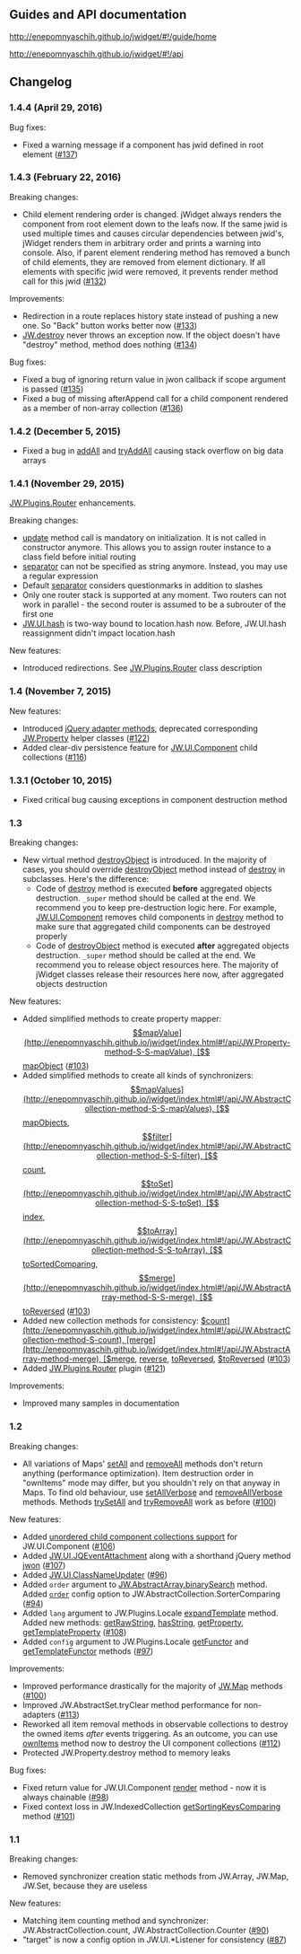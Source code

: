 ﻿## Guides and API documentation

http://enepomnyaschih.github.io/jwidget/#!/guide/home

http://enepomnyaschih.github.io/jwidget/#!/api

## Changelog

### 1.4.4 (April 29, 2016)

Bug fixes:

- Fixed a warning message if a component has jwid defined in root element ([#137](https://github.com/enepomnyaschih/jwidget/issues/137))

### 1.4.3 (February 22, 2016)

Breaking changes:

- Child element rendering order is changed. jWidget always renders the component from root element down to the leafs now. If the same jwid is used multiple times and causes circular dependencies between jwid's, jWidget renders them in arbitrary order and prints a warning into console. Also, if parent element rendering method has removed a bunch of child elements, they are removed from element dictionary. If all elements with specific jwid were removed, it prevents render method call for this jwid ([#132](https://github.com/enepomnyaschih/jwidget/issues/132))

Improvements:

- Redirection in a route replaces history state instead of pushing a new one. So "Back" button works better now ([#133](https://github.com/enepomnyaschih/jwidget/issues/133))
- [JW.destroy](http://enepomnyaschih.github.io/jwidget/index.html#!/api/JW-static-method-destroy) never throws an exception now. If the object doesn't have "destroy" method, method does nothing ([#134](https://github.com/enepomnyaschih/jwidget/issues/134))

Bug fixes:

- Fixed a bug of ignoring return value in jwon callback if scope argument is passed ([#135](https://github.com/enepomnyaschih/jwidget/issues/135))
- Fixed a bug of missing afterAppend call for a child component rendered as a member of non-array collection ([#136](https://github.com/enepomnyaschih/jwidget/issues/136))

### 1.4.2 (December 5, 2015)

- Fixed a bug in [addAll](http://enepomnyaschih.github.io/jwidget/index.html#!/api/JW.AbstractArray-method-addAll) and [tryAddAll](http://enepomnyaschih.github.io/jwidget/index.html#!/api/JW.AbstractArray-method-tryAddAll) causing stack overflow on big data arrays

### 1.4.1 (November 29, 2015)

[JW.Plugins.Router](http://enepomnyaschih.github.io/jwidget/index.html#!/api/JW.Plugins.Router) enhancements.

Breaking changes:

- [update](http://enepomnyaschih.github.io/jwidget/index.html#!/api/JW.Plugins.Router-method-update) method call is mandatory on initialization. It is not called in constructor anymore. This allows you to assign router instance to a class field before initial routing
- [separator](http://enepomnyaschih.github.io/jwidget/index.html#!/api/JW.Plugins.Router-cfg-separator) can not be specified as string anymore. Instead, you may use a regular expression
- Default [separator](http://enepomnyaschih.github.io/jwidget/index.html#!/api/JW.Plugins.Router-cfg-separator) considers questionmarks in addition to slashes
- Only one router stack is supported at any moment. Two routers can not work in parallel - the second router is assumed to be a subrouter of the first one
- [JW.UI.hash](http://enepomnyaschih.github.io/jwidget/index.html#!/api/JW.UI-static-property-hash) is two-way bound to location.hash now. Before, JW.UI.hash reassignment didn't impact location.hash

New features:

- Introduced redirections. See [JW.Plugins.Router](http://enepomnyaschih.github.io/jwidget/index.html#!/api/JW.Plugins.Router) class description

### 1.4 (November 7, 2015)

New features:

- Introduced [jQuery adapter methods](http://enepomnyaschih.github.io/jwidget/index.html#!/api/jQuery), deprecated corresponding [JW.Property](http://enepomnyaschih.github.io/jwidget/index.html#!/api/JW.Property) helper classes ([#122](https://github.com/enepomnyaschih/jwidget/issues/122))
- Added clear-div persistence feature for [JW.UI.Component](http://enepomnyaschih.github.io/jwidget/index.html#!/api/JW.UI.Component) child collections ([#116](https://github.com/enepomnyaschih/jwidget/issues/116))

### 1.3.1 (October 10, 2015)

- Fixed critical bug causing exceptions in component destruction method

### 1.3

Breaking changes:

- New virtual method [destroyObject](http://enepomnyaschih.github.io/jwidget/index.html#!/api/JW.Class-method-destroyObject) is introduced. In the majority of cases, you should override [destroyObject](http://enepomnyaschih.github.io/jwidget/index.html#!/api/JW.Class-method-destroyObject) method instead of [destroy](http://enepomnyaschih.github.io/jwidget/index.html#!/api/JW.Class-method-destroy) in subclasses. Here's the difference:
  - Code of [destroy](http://enepomnyaschih.github.io/jwidget/index.html#!/api/JW.Class-method-destroy) method is executed **before** aggregated objects destruction. `_super` method should be called at the end. We recommend you to keep pre-destruction logic here. For example, [JW.UI.Component](http://enepomnyaschih.github.io/jwidget/index.html#!/api/JW.UI.Component) removes child components in [destroy](http://enepomnyaschih.github.io/jwidget/index.html#!/api/JW.Class-method-destroy) method to make sure that aggregated child components can be destroyed properly
  - Code of [destroyObject](http://enepomnyaschih.github.io/jwidget/index.html#!/api/JW.Class-method-destroyObject) method is executed **after** aggregated objects destruction. `_super` method should be called at the end. We recommend you to release object resources here. The majority of jWidget classes release their resources here now, after aggregated objects destruction

New features:

- Added simplified methods to create property mapper: [$$mapValue](http://enepomnyaschih.github.io/jwidget/index.html#!/api/JW.Property-method-S-S-mapValue), [$$mapObject](http://enepomnyaschih.github.io/jwidget/index.html#!/api/JW.Property-method-S-S-mapObject) ([#103](https://github.com/enepomnyaschih/jwidget/issues/103))
- Added simplified methods to create all kinds of synchronizers: [$$mapValues](http://enepomnyaschih.github.io/jwidget/index.html#!/api/JW.AbstractCollection-method-S-S-mapValues), [$$mapObjects](http://enepomnyaschih.github.io/jwidget/index.html#!/api/JW.AbstractCollection-method-S-S-mapObjects), [$$filter](http://enepomnyaschih.github.io/jwidget/index.html#!/api/JW.AbstractCollection-method-S-S-filter), [$$count](http://enepomnyaschih.github.io/jwidget/index.html#!/api/JW.AbstractCollection-method-S-S-count), [$$toSet](http://enepomnyaschih.github.io/jwidget/index.html#!/api/JW.AbstractCollection-method-S-S-toSet), [$$index](http://enepomnyaschih.github.io/jwidget/index.html#!/api/JW.AbstractCollection-method-S-S-index), [$$toArray](http://enepomnyaschih.github.io/jwidget/index.html#!/api/JW.AbstractCollection-method-S-S-toArray), [$$toSortedComparing](http://enepomnyaschih.github.io/jwidget/index.html#!/api/JW.AbstractCollection-method-S-S-toSortedComparing), [$$merge](http://enepomnyaschih.github.io/jwidget/index.html#!/api/JW.AbstractArray-method-S-S-merge), [$$toReversed](http://enepomnyaschih.github.io/jwidget/index.html#!/api/JW.AbstractArray-method-S-S-toReversed) ([#103](https://github.com/enepomnyaschih/jwidget/issues/103))
- Added new collection methods for consistency: [$count](http://enepomnyaschih.github.io/jwidget/index.html#!/api/JW.AbstractCollection-method-S-count), [merge](http://enepomnyaschih.github.io/jwidget/index.html#!/api/JW.AbstractArray-method-merge), [$merge](http://enepomnyaschih.github.io/jwidget/index.html#!/api/JW.AbstractArray-method-S-merge), [reverse](http://enepomnyaschih.github.io/jwidget/index.html#!/api/JW.AbstractArray-method-reverse), [toReversed](http://enepomnyaschih.github.io/jwidget/index.html#!/api/JW.AbstractArray-method-toReversed), [$toReversed](http://enepomnyaschih.github.io/jwidget/index.html#!/api/JW.AbstractArray-method-S-toReversed) ([#103](https://github.com/enepomnyaschih/jwidget/issues/103))
- Added [JW.Plugins.Router](http://enepomnyaschih.github.io/jwidget/index.html#!/api/JW.Plugins.Router) plugin ([#121](https://github.com/enepomnyaschih/jwidget/issues/121))

Improvements:

- Improved many samples in documentation

### 1.2

Breaking changes:

- All variations of Maps' [setAll](http://enepomnyaschih.github.io/jwidget/index.html#!/api/JW.AbstractMap-method-setAll) and [removeAll](http://enepomnyaschih.github.io/jwidget/index.html#!/api/JW.AbstractMap-method-removeAll) methods don't return anything (performance optimization). Item destruction order in "ownItems" mode may differ, but you shouldn't rely on that anyway in Maps. To find old behaviour, use [setAllVerbose](http://enepomnyaschih.github.io/jwidget/index.html#!/api/JW.AbstractMap-method-setAllVerbose) and [removeAllVerbose](http://enepomnyaschih.github.io/jwidget/index.html#!/api/JW.AbstractMap-method-removeAllVerbose) methods. Methods [trySetAll](http://enepomnyaschih.github.io/jwidget/index.html#!/api/JW.AbstractMap-method-trySetAll) and [tryRemoveAll](http://enepomnyaschih.github.io/jwidget/index.html#!/api/JW.AbstractMap-method-tryRemoveAll) work as before ([#100](https://github.com/enepomnyaschih/jwidget/issues/100))

New features:

- Added [unordered child component collections support](http://enepomnyaschih.github.io/jwidget/index.html#!/api/JW.UI.Component-method-addCollection) for JW.UI.Component ([#106](https://github.com/enepomnyaschih/jwidget/issues/106))
- Added [JW.UI.JQEventAttachment](http://enepomnyaschih.github.io/jwidget/index.html#!/api/JW.UI.JQEventAttachment) along with a shorthand jQuery method [jwon](http://enepomnyaschih.github.io/jwidget/index.html#!/api/jQuery-method-jwon) ([#107](https://github.com/enepomnyaschih/jwidget/issues/107))
- Added [JW.UI.ClassNameUpdater](http://enepomnyaschih.github.io/jwidget/index.html#!/api/JW.UI.ClassNameUpdater) ([#96](https://github.com/enepomnyaschih/jwidget/issues/96))
- Added `order` argument to [JW.AbstractArray.binarySearch](http://enepomnyaschih.github.io/jwidget/index.html#!/api/JW.AbstractArray-method-binarySearch) method. Added [`order`](http://enepomnyaschih.github.io/jwidget/index.html#!/api/JW.AbstractCollection.SorterComparing-cfg-order) config option to JW.AbstractCollection.SorterComparing ([#94](https://github.com/enepomnyaschih/jwidget/issues/94))
- Added `lang` argument to JW.Plugins.Locale [expandTemplate](http://enepomnyaschih.github.io/jwidget/index.html#!/api/JW.Plugins.Locale-method-expandTemplate) method. Added new methods: [getRawString](http://enepomnyaschih.github.io/jwidget/index.html#!/api/JW.Plugins.Locale-method-getRawString), [hasString](http://enepomnyaschih.github.io/jwidget/index.html#!/api/JW.Plugins.Locale-method-hasString), [getProperty](http://enepomnyaschih.github.io/jwidget/index.html#!/api/JW.Plugins.Locale-method-getProperty), [getTemplateProperty](http://enepomnyaschih.github.io/jwidget/index.html#!/api/JW.Plugins.Locale-method-getTemplateProperty) ([#108](https://github.com/enepomnyaschih/jwidget/issues/108))
- Added `config` argument to JW.Plugins.Locale [getFunctor](http://enepomnyaschih.github.io/jwidget/index.html#!/api/JW.Plugins.Locale-method-getFunctor) and [getTemplateFunctor](http://enepomnyaschih.github.io/jwidget/index.html#!/api/JW.Plugins.Locale-method-getTemplateFunctor) methods ([#97](https://github.com/enepomnyaschih/jwidget/issues/97))

Improvements:

- Improved performance drastically for the majority of [JW.Map](http://enepomnyaschih.github.io/jwidget/index.html#!/api/JW.Map) methods ([#100](https://github.com/enepomnyaschih/jwidget/issues/100))
- Improved JW.AbstractSet.tryClear method performance for non-adapters ([#113](https://github.com/enepomnyaschih/jwidget/issues/113))
- Reworked all item removal methods in observable collections to destroy the owned items *after* events triggering. As an outcome, you can use [ownItems](http://enepomnyaschih.github.io/jwidget/index.html#!/api/JW.AbstractCollection-method-ownItems) method now to destroy the UI component collections ([#112](https://github.com/enepomnyaschih/jwidget/issues/112))
- Protected JW.Property.destroy method to memory leaks

Bug fixes:

- Fixed return value for JW.UI.Component [render](http://enepomnyaschih.github.io/jwidget/index.html#!/api/JW.UI.Component-method-render) method - now it is always chainable ([#98](https://github.com/enepomnyaschih/jwidget/issues/98))
- Fixed context loss in JW.IndexedCollection [getSortingKeysComparing](http://enepomnyaschih.github.io/jwidget/index.html#!/api/JW.IndexedCollection-method-getSortingKeysComparing) method ([#101](https://github.com/enepomnyaschih/jwidget/issues/101))

### 1.1

Breaking changes:

- Removed synchronizer creation static methods from JW.Array, JW.Map, JW.Set, because they are useless

New features:

- Matching item counting method and synchronizer: JW.AbstractCollection.count, JW.AbstractCollection.Counter ([#90](https://github.com/enepomnyaschih/jwidget/issues/90))
- "target" is now a config option in JW.UI.*Listener for consistency ([#87](https://github.com/enepomnyaschih/jwidget/issues/87))
